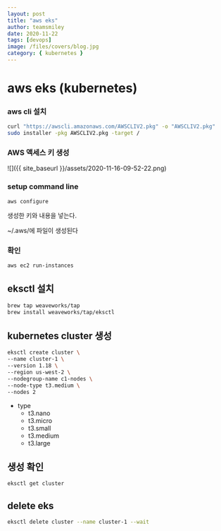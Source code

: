```yaml
---
layout: post
title: "aws eks"
author: teamsmiley
date: 2020-11-22
tags: [devops]
image: /files/covers/blog.jpg
category: { kubernetes }
---
```


# aws eks (kubernetes)

### aws cli 설치

```bash
curl "https://awscli.amazonaws.com/AWSCLIV2.pkg" -o "AWSCLIV2.pkg"
sudo installer -pkg AWSCLIV2.pkg -target /
```

### AWS 액세스 키 생성

![]({{ site_baseurl }}/assets/2020-11-16-09-52-22.png)

### setup command line

```
aws configure
```

생성한 키와 내용을 넣는다.

~/.aws/에 파일이 생성된다

### 확인

```
aws ec2 run-instances
```

## eksctl 설치

```bash
brew tap weaveworks/tap
brew install weaveworks/tap/eksctl
```

## kubernetes cluster 생성

```bash
eksctl create cluster \
--name cluster-1 \
--version 1.18 \
--region us-west-2 \
--nodegroup-name c1-nodes \
--node-type t3.medium \
--nodes 2
```

- type
  - t3.nano
  - t3.micro
  - t3.small
  - t3.medium
  - t3.large

## 생성 확인

```bash
eksctl get cluster
```

## delete eks

```bash
eksctl delete cluster --name cluster-1 --wait
```
